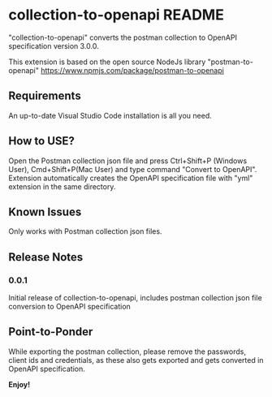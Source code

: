 # collection-to-openapi README
"collection-to-openapi" converts the postman collection to OpenAPI specification version 3.0.0.

This extension is based on the open source NodeJs library "postman-to-openapi" https://www.npmjs.com/package/postman-to-openapi

## Requirements

An up-to-date Visual Studio Code installation is all you need.

## How to USE?

Open the Postman collection json file and press Ctrl+Shift+P (Windows User), Cmd+Shift+P(Mac User) and type command "Convert to OpenAPI". Extension automatically creates the OpenAPI specification file with "yml" extension in the same directory.

## Known Issues

Only works with Postman collection json files. 

## Release Notes

### 0.0.1

Initial release of collection-to-openapi, includes postman collection json file conversion to OpenAPI specification

## Point-to-Ponder

While exporting the postman collection, please remove the passwords, client ids and credentials, as these also gets exported and gets converted in OpenAPI specification.

**Enjoy!**
